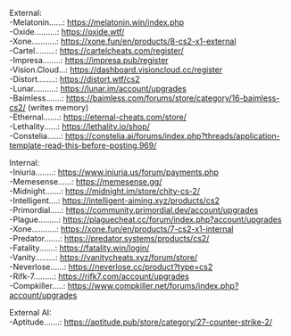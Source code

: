 External:                                                                                                                                                                                                                               
-Melatonin......: https://melatonin.win/index.php                                                                                                                              
-Oxide..........: https://oxide.wtf/                                                                                                                              
-Xone...........: https://xone.fun/en/products/8-cs2-x1-external                                                                                                                              
-Cartel.........: https://cartelcheats.com/register/                                                                                                                              
-Impresa........: https://impresa.pub/register                                                                                                                              
-Vision.Cloud...: https://dashboard.visioncloud.cc/register    
-Distort........: https://distort.wtf/cs2                                                                                                                                                                                     
-Lunar..........: https://lunar.im/account/upgrades                                                                                                                              
-Baimless.......: https://baimless.com/forums/store/category/16-baimless-cs2/      (writes memory)                                                                                                                        
-Ethernal.......: https://eternal-cheats.com/store/                                                                                                                              
-Lethality......: https://lethality.io/shop/                                                                                                                              
-Constelia......: https://constelia.ai/forums/index.php?threads/application-template-read-this-before-posting.969/                                                                                                                              
                                                                                                                                                                                                                                                            
Internal:                                                                                                                              
-Iniuria........: https://www.iniuria.us/forum/payments.php                                                                                                                              
-Memesense......: https://memesense.gg/                                                                                                                                                                                     
-Midnight.......: https://midnight.im/store/chity-cs-2/                                                                                                                              
-Intelligent....: https://intelligent-aiming.xyz/products/cs2                                                                                                                              
-Primordial.....: https://community.primordial.dev/account/upgrades                                                                                                                              
-Plague.........: https://plaguecheat.cc/forum/index.php?account/upgrades                                                                                                                              
-Xone...........: https://xone.fun/en/products/7-cs2-x1-internal                                                                                                                              
-Predator.......: https://predator.systems/products/cs2/                                                                                                                              
-Fatality.......: https://fatality.win/login/                                                                                                                              
-Vanity.........: https://vanitycheats.xyz/forum/store/                                                                                                                              
-Neverlose......: https://neverlose.cc/product?type=cs2                                                                                                                              
-Rifk-7.........: https://rifk7.com/account/upgrades                                                                                                                              
-Compkiller.....: https://www.compkiller.net/forums/index.php?account/upgrades                                                                                                                              
                                                                                                                                                                                                                                                            
External AI:                                                                                                                              
-Aptitude.......: https://aptitude.pub/store/category/27-counter-strike-2/                                                                                                                              
